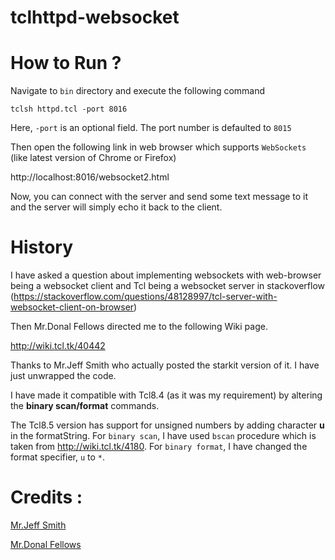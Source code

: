 # tclhttpd-websocket

# How to Run ?
Navigate to `bin` directory and execute the following command

`tclsh httpd.tcl -port 8016`

Here, `-port` is an optional field. The port number is defaulted to `8015`


Then open the following link in web browser which supports `WebSockets` (like latest version of Chrome or Firefox)

http://localhost:8016/websocket2.html 

Now, you can connect with the server and send some text message to it and the server will simply echo it back to the client. 

# History

I have asked a question about implementing websockets with web-browser being a websocket client and 
Tcl being a websocket server in stackoverflow (https://stackoverflow.com/questions/48128997/tcl-server-with-websocket-client-on-browser)


Then Mr.Donal Fellows directed me to the following Wiki page.

http://wiki.tcl.tk/40442

Thanks to Mr.Jeff Smith who actually posted the starkit version of it. I have just unwrapped the code.

I have made it compatible with Tcl8.4 (as it was my requirement) by altering the **binary scan/format** commands.

The Tcl8.5 version has support for unsigned numbers by adding character **u** in the formatString. 
For ```binary scan```, I have used `bscan` procedure which is taken from http://wiki.tcl.tk/4180. 
For ```binary format```, I have changed the format specifier, ```u``` to ```*```. 

# Credits : 

  [Mr.Jeff Smith](http://wiki.tcl.tk/6132)
  
  [Mr.Donal Fellows](http://wiki.tcl.tk/73)
